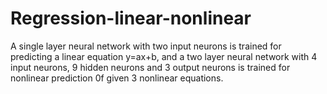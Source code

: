 # Regression-linear-nonlinear
A single layer neural network with two input neurons is trained for predicting a linear equation y=ax+b, and a two layer neural network with 4 input neurons, 9 hidden neurons and 3 output neurons is trained for nonlinear prediction 0f given 3 nonlinear equations.
